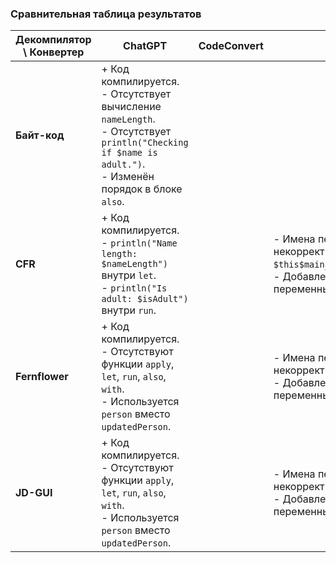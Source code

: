 ### Сравнительная таблица результатов

| **Декомпилятор \ Конвертер** | **ChatGPT**                                                                                                                                                    | **CodeConvert** | **J2K**                                                                                               |
|------------------------------|----------------------------------------------------------------------------------------------------------------------------------------------------------------|-----------------|-------------------------------------------------------------------------------------------------------|
| **Байт-код**                 | + Код компилируется.<br>- Отсутствует вычисление `nameLength`.<br>- Отсутствует `println("Checking if $name is adult.")`.<br>- Изменён порядок в блоке `also`. |                 |                                                                                                       |
| **CFR**                      | + Код компилируется.<br>- `println("Name length: $nameLength")` внутри `let`.<br>- `println("Is adult: $isAdult")` внутри `run`.                               |                 | - Имена переменных некорректны (e.g., `$this$main_u24lambda_u240`).<br>- Добавлены лишние переменные. |
| **Fernflower**               | + Код компилируется.<br>- Отсутствуют функции `apply`, `let`, `run`, `also`, `with`.<br>- Используется `person` вместо `updatedPerson`.                        |                 | - Имена переменных некорректны.<br>- Добавлены лишние переменные.                                     |
| **JD-GUI**                   | + Код компилируется.<br>- Отсутствуют функции `apply`, `let`, `run`, `also`, `with`.<br>- Используется `person` вместо `updatedPerson`.                        |                 | - Имена переменных некорректны.<br>- Добавлены лишние переменные.                                     |
